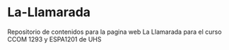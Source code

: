 # La-Llamarada
Repositorio de contenidos para la pagina web La Llamarada para el curso CCOM 1293 y ESPA1201 de UHS
